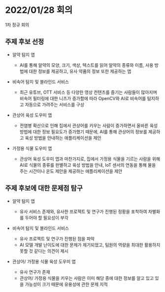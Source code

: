 # 2022/01/28 회의
1차 정규 회의

## 주제 후보 선정
- 알약 탐지 앱
  - AI를 통해 알약의 모양, 크기, 색상, 텍스트를 읽어 알약의 종류와 이름, 사용 방법에 대한 정보를 제공하고, 유사 약품의 정보 또한 제공하는 앱
  
- 비속어 탐지 및 블라인드 서비스
  - 최근 유튜브, OTT 서비스 등 다양한 영상 컨텐츠를 즐기는 사람들이 많아지며 비속어 필터링에 대한 니즈가 증가함에 따라 OpenCV와 AI로 비속어를 탐지하고 자동으로 가려주는 서비스를 구상

- 관상어 육성 도우미 앱
  - 전염병 확산으로 인해 집에서 관상어를 키우는 사람이 증가하면서 올바른 육성 방법에 대한 정보 필요도가 증가했기 때문에, AI를 통해 관상어의 정보를 제공하고 육성 방법을 안내하는 애플리케이션을 제안

- 가정용 식물 도우미 앱
  - 관상어 육성 도우미 앱과 마찬가지로, 집에서 가정용 식물을 기르는 사람을 위해 AI로 식물의 종류를 판별하고 육성 방법을 안내, IoT 센서의 연동을 통해 물을 주는 시간이나 온도 제안을 제공하는 애플리케이션을 제안


## 주제 후보에 대한 문제점 탐구
- 알약 탐지 앱
  - 유사 서비스 존재와, 유사한 프로젝트 및 연구가 진행된 정황을 포착하여 차별화를 두어야 할 필요성이 부각

- 비속어 탐지 및 블라인드 서비스
  - 유사 프로젝트 및 연구가 진행된 점을 파악
  - AI 모델 개발 난이도에 대한 문제가 제기되었고, 팀원의 역량을 최대한 활용하지 못할 것 같다는 의견이 제시

- 관상어/ 가정용 식물 육성 도우미 앱
  - 유사 연구가 존재
  - 관상어/ 가정용 식물을 키우는 사람은 이미 해당 종에 대한 정보를 알고 있고 있을 가능성이 크기 때문에 유용성에 관한 문제 지적